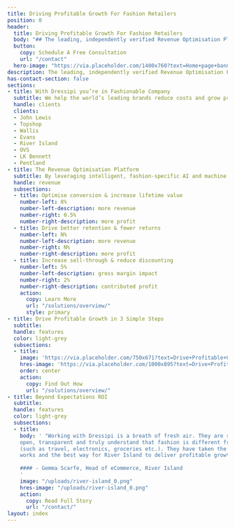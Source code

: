 ```yaml
---
title: Driving Profitable Growth For Fashion Retailers
position: 0
header:
  title: Driving Profitable Growth For Fashion Retailers
  body: "## The leading, independently verified Revenue Optimisation Platform for fashion retailers"
  button:
    copy: Schedule A Free Consultation
    url: "/contact"
  hero-image: "https://via.placeholder.com/1400x760?text=Home+page+banner"
description: The leading, independently verified Revenue Optimisation Platform for fashion retailers"
has-contact-section: false
sections:
- title: With Dressipi you’re in Fashionable Company
  subtitle: We help the world’s leading brands reduce costs and grow profitably
  handle: clients
  clients:
  - John Lewis
  - Topshop
  - Wallis
  - Evans
  - River Island
  - OVS
  - LK Bennett
  - Pentland
- title: The Revenue Optimisation Platform
  subtitle: By leveraging intelligent, fashion-specific AI and machine learning capabilities,</br> Dressipi empowers retailers to meet shopper expectations and drive profitable growth
  handle: revenue
  subsections:
  - title: Optimise conversion & increase lifetime value
    number-left: 8%
    number-left-description: more revenue
    number-right: 0.5% 
    number-right-description: more profit
  - title: Drive better retention & fewer returns
    number-left: N%
    number-left-description: more revenue
    number-right: N%
    number-right-description: more profit
  - title: Increase sell-through & reduce discounting
    number-left: 5%
    number-left-description: gross margin impact
    number-right: 2% 
    number-right-description: contributed profit
    action:
      copy: Learn More
      url: "/solutions/overview/"
      style: primary
- title: Drive Profitable Growth in 3 Simple Steps
  subtitle: 
  handle: features
  color: light-grey
  subsections:
  - title: 
    image: 'https://via.placeholder.com/750x671?text=Drive+Profitable+Growth+in+3+Simple+Steps'
    hres-image: 'https://via.placeholder.com/1000x895?text=Drive+Profitable+Growth+in+3+Simple+Steps'
    order: center
    action:
      copy: Find Out How
      url: "/solutions/overview/"
- title: Beyond Expectations ROI 
  subtitle: 
  handle: features
  color: light-grey
  subsections:
  - title:
    body: ' "Working with Dressipi is a breath of fresh air. They are straight-forward,
    open, transparent and truly understand that fashion is different from another eCommerce categories
    (such as travel, electronics, groceries etc.). They have taken the time to understand how our business 
    works and the best way for River Island to deliver profitable growth."
  
    #### - Gemma Scarfe, Head of eCommerce, River Island
    '
    image: "/uploads/river-island_0.png"
    hres-image: "/uploads/river-island_0.png"
    action:
      copy: Read Full Story
      url: "/contact/"
layout: index
---
```

